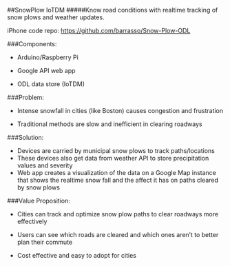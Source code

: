 ##SnowPlow IoTDM
#####Know road conditions with real­time tracking of snow plows and weather updates.

iPhone code repo: https://github.com/barrasso/Snow-Plow-ODL

###Components:
- Arduino/Raspberry Pi

- Google API web app

- ODL data store (IoTDM) 

###Problem:
- Intense snowfall in cities (like Boston) causes congestion and frustration

- Traditional methods are slow and inefficient in clearing roadways

###Solution:
- Devices are carried by municipal snow plows to track paths/locations
- These devices also get data from weather API to store precipitation values and severity
- Web app creates a visualization of the data on a Google Map instance that shows the real­time snow fall and the affect it has on paths cleared by snow plows

###Value Proposition:
- Cities can track and optimize snow plow paths to clear roadways more
effectively

- Users can see which roads are cleared and which ones aren’t to better
plan their commute

- Cost effective and easy to adopt for cities
